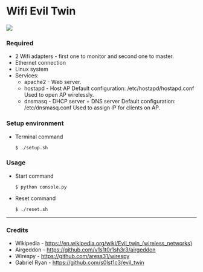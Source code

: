 # **Wifi Evil Twin**

![](https://designcontest-com-au-designcontest.netdna-ssl.com/data/contests/302364/entries/2daaf5f30aefca34.png)

### Required

- 2 Wifi adapters - first one to monitor and second one to master.
- Ethernet connection
- Linux system 
- Services:
	- apache2 - Web server.
	- hostapd - Host AP Default configuration: /etc/hostapd/hostapd.conf Used to open AP wirelessly.
	- dnsmasq - DHCP server + DNS server Default configuration: /etc/dnsmasq.conf Used to assign IP for clients on AP.

### Setup environment

- Terminal command

    `$ ./setup.sh`

### Usage

- Start command

    `$ python console.py`

- Reset command

    `$ ./reset.sh`

----

### Credits
- Wikipedia - https://en.wikipedia.org/wiki/Evil_twin_(wireless_networks)
- Airgeddon - https://github.com/v1s1t0r1sh3r3/airgeddon
- Wirespy - https://github.com/aress31/wirespy
- Gabriel Ryan - https://github.com/s0lst1c3/evil_twin
